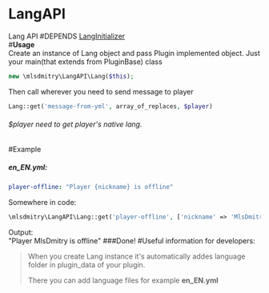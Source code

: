 # LangAPI
Lang API 
#DEPENDS [LangInitializer](https://github.com/MlsDmitry/LocalInitializer) <br>
#**Usage** <br>
Create an instance of Lang object and pass Plugin implemented object. 
Just your main(that extends from PluginBase) class 
```php
new \mlsdmitry\LangAPI\Lang($this);
```
Then call wherever you need to send message to player
```php 
Lang::get('message-from-yml', array_of_replaces, $player)
``` 
###### $player need to get player's native lang.
#Example <br>
##### en_EN.yml:
```yaml
player-offline: "Player {nickname} is offline"
```
Somewhere in code:
```php
\mlsdmitry\LangAPI\Lang::get('player-offline', ['nickname' => 'MlsDmitry'], $player);
```
Output: <br>
"Player MlsDmitry is offline"
###Done!
#Useful information for developers:
>When you create Lang instance it's automatically addes language folder in plugin_data of your plugin.
>
>There you can add language files for example **en_EN.yml**
